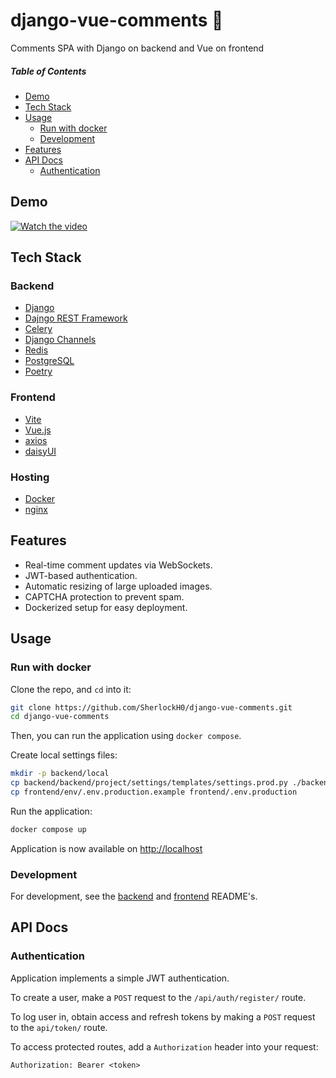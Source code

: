 # django-vue-comments 💬

Comments SPA with Django on backend and Vue on frontend

##### Table of Contents

- [Demo](#demo)
- [Tech Stack](#tech-stack)
- [Usage](#usage)
  - [Run with docker](#run-with-docker)
  - [Development](#development-and-running-tests)
- [Features](#features)
- [API Docs](#api-docs)
  - [Authentication](#authentication)

## Demo

[![Watch the video]()](https://youtu.be/1riNIVjLtoM)

## Tech Stack

### Backend

- [Django](https://www.djangoproject.com/)
- [Dajngo REST Framework](https://www.django-rest-framework.org/)
- [Celery](https://docs.celeryq.dev/en/stable/)
- [Django Channels](https://channels.readthedocs.io/en/latest/)
- [Redis](https://redis.io/)
- [PostgreSQL](https://www.postgresql.org/)
- [Poetry](https://python-poetry.org/)

### Frontend

- [Vite](https://vite.dev/)
- [Vue.js](https://vuejs.org/)
- [axios](https://axios-http.com/)
- [daisyUI](https://daisyui.com/)

### Hosting

- [Docker](https://www.docker.com/)
- [nginx](https://nginx.org/)

## Features

- Real-time comment updates via WebSockets.
- JWT-based authentication.
- Automatic resizing of large uploaded images.
- CAPTCHA protection to prevent spam.
- Dockerized setup for easy deployment.

## Usage

### Run with docker

Clone the repo, and `cd` into it:

```bash
git clone https://github.com/SherlockH0/django-vue-comments.git
cd django-vue-comments
```

Then, you can run the application using `docker compose`.

Create local settings files:

```bash
mkdir -p backend/local
cp backend/backend/project/settings/templates/settings.prod.py ./backend/local/settings.prod.py
cp frontend/env/.env.production.example frontend/.env.production
```

Run the application:

```bash
docker compose up
```

Application is now available on <http://localhost>

### Development

For development, see the [backend](backend/README.md) and [frontend](frontend/README.md) README's.

## API Docs

### Authentication

Application implements a simple JWT authentication.

To create a user, make a `POST` request to the `/api/auth/register/` route.

To log user in, obtain access and refresh tokens by making a `POST` request to the `api/token/` route.

To access protected routes, add a `Authorization` header into your request:

```
Authorization: Bearer <token>
```
